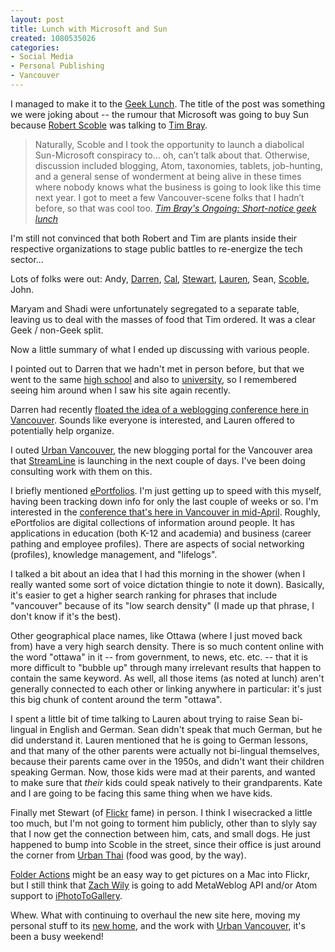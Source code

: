 ```yaml
--- 
layout: post
title: Lunch with Microsoft and Sun
created: 1080535026
categories: 
- Social Media
- Personal Publishing
- Vancouver
---
```

<p>I managed to make it to the <a href="http://radio.weblogs.com/0001011/2004/03/28.html#a7112" title="Robert Scoble: Geek lunch today">Geek Lunch</a>. The title of the post was something we were joking about -- the rumour that Microsoft was going to buy Sun because <a href="http://scoble.weblogs.com/">Robert Scoble</a> was talking to <a href="http://www.tbray.org/">Tim Bray</a>.</p>
<!--break-->
<blockquote>
Naturally, Scoble and I took the opportunity to launch a diabolical Sun-Microsoft conspiracy to... oh, can’t talk about that. Otherwise, discussion included blogging, Atom, taxonomies, tablets, job-hunting, and a general sense of wonderment at being alive in these times where nobody knows what the business is going to look like this time next year. I got to meet a few Vancouver-scene folks that I hadn’t before, so that was cool too.
<cite><a href="http://www.tbray.org/ongoing/When/200x/2004/03/28/GeekLunch">Tim Bray's Ongoing: Short-notice geek lunch</a></cite>
</blockquote>

<p>I'm still not convinced that both Robert and Tim are plants inside their respective organizations to stage public battles to re-energize the tech sector…</p>

<p>Lots of folks were out: <a title="Sat next to me">Andy</a>, <a href="http://www.darrenbarefoot.com/" title="Darren Barefoot">Darren</a>, <a href="http://www.flickr.com/profile.gne?id=12037949754@N01" title="bees">Cal</a>, <a href="http://www.flickr.com/profile.gne?id=12037949632@N01" title="Stewart Butterfield's Flickr Profile">Stewart</a>, <a href="http://www.textuality.com/Lauren.html" title="Lauren Wood, also Tim Bray's wife">Lauren</a>, <a title="Lauren and Tim's son">Sean</a>, <a href="http://scoble.weblogs.com">Scoble</a>, <a title="Sat on my right">John</a>.</p>

<p><a title="Robert Scoble's wife">Maryam</a> and <a title="Maryam's friend">Shadi</a> were unfortunately segregated to a separate table, leaving us to deal with the masses of food that Tim ordered. It was a clear Geek / non-Geek split.</p>

<p>Now a little summary of what I ended up discussing with various people.</p>

<p>I pointed out to Darren that we hadn't met in person before, but that we went to the same <a href="http://www.sd45.bc.ca/sentinel/" title="Sentinel Secondary, West Vancouver">high school</a> and also to <a href="http://www.uvic.ca" title="University of Victoria">university</a>, so I remembered seeing him around when I saw his site again recently.</p>

<p>Darren had recently <a href="http://www.darrenbarefoot.com/archives/000595.html">floated the idea of a weblogging conference here in Vancouver</a>. Sounds like everyone is interested, and Lauren offered to potentially help organize.</p>

<p>I outed <a href="http://www.urbanvancouver.com">Urban Vancouver</a>, the new blogging portal for the Vancouver area that <a href="http://www.streamlinewebco.com" title="Blog Consulting in Vancouver">StreamLine</a> is launching in the next couple of days. I've been doing consulting work with them on this.</p>

<p>I briefly mentioned <a href="/topics/eportfolios" title="ePortfolio articles at B. Mann Consulting">ePortfolios</a>. I'm just getting up to speed with this myself, having been tracking down info for only the last couple of weeks or so. I'm interested in the <a href="http://www.lifia.ca/en/learn_eport2004.htm" title="ePortfolio Canada 2004 - Learning Innovators Forum">conference that's here in Vancouver in mid-April</a>. Roughly, ePortfolios are digital collections of information around people. It has applications in education (both K-12 and academia) and business (career pathing and employee profiles). There are aspects of social networking (profiles), knowledge management, and "lifelogs".</p>

<p>I talked a bit about an idea that I had this morning in the shower (when I really wanted some sort of voice dictation thingie to note it down). Basically, it's easier to get a higher search ranking for phrases that include "vancouver" because of its "low search density" (I made up that phrase, I don't know if it's the best).</p>

<p>Other geographical place names, like Ottawa (where I just moved back from) have a very high search density. There is so much content online with the word "ottawa" in it -- from government, to news, etc. etc. -- that it is more difficult to "bubble up" through many irrelevant results that happen to contain the same keyword. As well, all those items (as noted at lunch) aren't generally connected to each other or linking anywhere in particular: it's just this big chunk of content around the term "ottawa".</p>

<p>I spent a little bit of time talking to Lauren about trying to raise Sean bi-lingual in English and German. Sean didn't speak that much German, but he did understand it. Lauren mentioned that he is going to German lessons, and that many of the other parents were actually not bi-lingual themselves, because their parents came over in the 1950s, and didn't want their children speaking German. Now, those kids were mad at their parents, and wanted to make sure that <em>their</em> kids could speak natively to their grandparents. Kate and I are going to be facing this same thing when we have kids.</p>

<p>Finally met Stewart (of <a href="http://www.flickr.com">Flickr</a> fame) in person. I think I wisecracked a little too much, but I'm not going to torment him publicly, other than to slyly say that I now get the connection between him, cats, and small dogs. He just happened to bump into Scoble in the street, since their office is just around the corner from <a href="http://www.thaihouse.com/urbanthai/">Urban Thai</a> (food was good, by the way).</p>

<p><a href="http://www.apple.com/applescript/folderactions/">Folder Actions</a> might be an easy way to get pictures on a Mac into Flickr, but I still think that <a href="http://www.zwily.com">Zach Wily</a> is going to add MetaWeblog API and/or Atom support to <a href="http://www.zwily.com/iphoto/" title="iPhoto Export to Gallery and Blogging Tools">iPhotoToGallery</a>.</p>

<p>Whew. What with continuing to overhaul the new site here, moving my personal stuff to its <a href="http://boris.bmannconsulting.com">new home</a>, and the work with <a href="http://www.urbanvancouver.com">Urban Vancouver</a>, it's been a busy weekend!</p>
